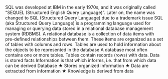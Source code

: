 SQL was developed at IBM in the early 1970s, and it was originally called “SEQUEL (Structured English Query Language)”. Later on, the name was changed to SQL (Structured Query Language) due to a trademark issue
SQL (aka Structured Query Language) is a programming language used for managing or querying data stored in a relational database management system (RDBMS).
A relational database is a collection of data items with pre-defined relationships between them. These items are organized as a set of tables with columns and rows. Tables are used to hold information about the objects to be represented in the database
A database most often contains one or more tables.
Tables contain records (rows) with data.
Data is stored facts
Information is that which informs, i.e. that from which data can be derived
Database
★ Stores organized information
★ Data are extracted from information
★ Knowledge is derived from data
